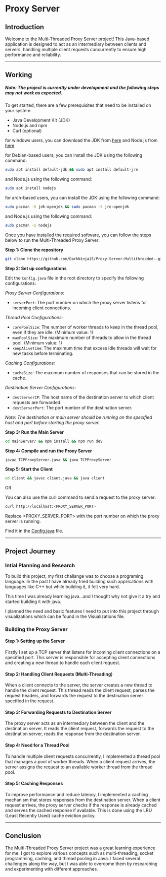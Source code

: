 # Proxy Server

## Introduction

Welcome to the Multi-Threaded Proxy Server project! This Java-based application is designed to act as an intermediary between clients and servers, handling multiple client requests concurrently to ensure high performance and reliability.


***
## Working

##### Note: The project is currently under development and the following steps may not work as expected.

To get started, there are a few prerequisites that need to be installed on your system:

- Java Development Kit (JDK)
- Node.js and npm
- Curl (optional)

for windows users, you can download the JDK from [here](https://www.oracle.com/java/technologies/javase-jdk11-downloads.html) and Node.js from [here](https://nodejs.org/en/download/)

for Debian-based users, you can install the JDK using the following command:

```bash
sudo apt install default-jdk && sudo apt install default-jre
```

and Node.js using the following command:

```bash
sudo apt install nodejs
```

for arch-based users, you can install the JDK using the following command:

```bash
sudo pacman -S jdk-openjdk && sudo pacman -S jre-openjdk
```

and Node.js using the following command:

```bash
sudo pacman -S nodejs
```

Once you have installed the required software, you can follow the steps below to run the Multi-Threaded Proxy Server:

**Step 1: Clone the repository**

```bash
git clone https://github.com/DarkNinja15/Proxy-Server-Multithreaded-.git
```

**Step 2: Set up configurations**

Edit the `Config.java` file in the root directory to specify the following configurations:


_Proxy Server Configurations:_
- `serverPort`: The port number on which the proxy server listens for incoming client connections.

_Thread Pool Configurations:_
- `corePoolSize`: The number of worker threads to keep in the thread pool, even if they are idle. (Minimum value: 1)
- `maxPoolSize`: The maximum number of threads to allow in the thread pool. (Minimum value: 1)
- `keepAliveTime`: The maximum time that excess idle threads will wait for new tasks before terminating.

_Caching Configurations:_
- `cacheSize`: The maximum number of responses that can be stored in the cache.

_Destination Server Configurations:_
- `destServerIP`: The host name of the destination server to which client requests are forwarded.
- `destServerPort`: The port number of the destination server.

*Note: The destination or main server should be running on the specified host and port before starting the proxy server.*

**Step 3: Run the Main Server**

```bash
cd mainServer/ && npm install && npm run dev
```

**Step 4: Compile and run the Proxy Server**

```bash
javac TCPProxyServer.java && java TCPProxyServer
```

**Step 5: Start the Client**

```bash
cd client && javac client.java && java client
```

OR 

You can also use the curl command to send a request to the proxy server:

```bash
curl http://localhost:<PROXY_SERVER_PORT>
```
Replace <PROXY_SERVER_PORT> with the port number on which the proxy server is running.

Find it in the [Config.java](https://github.com/DarkNinja15/Proxy-Server-Multithreaded-/blob/main/Config.java) file.

***

## Project Journey


### Intial Planning and Research

To build this project, my first challange was to choose a programing language.
In the past I have already tried building such applilcations with languages like C++ but while building it, it felt very hard.

This time I was already learning java...and I thought why not give it a try and started building it with java.

I planned the need and basic features I need to put into this project through visualizations which can be found in the Visualizations file.

### Building the Proxy Server

#### Step 1: Setting up the Server

Firstly I set up a TCP server that listens for incoming client connections on a specified port. This server is responsible for accepting client connections and creating a new thread to handle each client request.

#### Step 2: Handling Client Requests (Multi-Threading)

When a client connects to the server, the server creates a new thread to handle the client request. This thread reads the client request, parses the request headers, and forwards the request to the destination server specified in the request.

#### Step 3: Forwarding Requests to Destination Server

The proxy server acts as an intermediary between the client and the destination server. It reads the client request, forwards the request to the destination server, reads the response from the destination server.

#### Step 4: Need for a Thread Pool

To handle multiple client requests concurrently, I implemented a thread pool that manages a pool of worker threads. When a client request arrives, the server assigns the request to an available worker thread from the thread pool.

#### Step 5: Caching Responses

To improve performance and reduce latency, I implemented a caching mechanism that stores responses from the destination server. When a client request arrives, the proxy server checks if the response is already cached and serves the cached response if available.
This is done using the LRU (Least Recently Used) cache eviction policy.

***

## Conclusion

The Multi-Threaded Proxy Server project was a great learning experience for me. I got to explore various concepts such as multi-threading, socket programming, caching, and thread pooling in Java. I faced several challenges along the way, but I was able to overcome them by researching and experimenting with different approaches.



